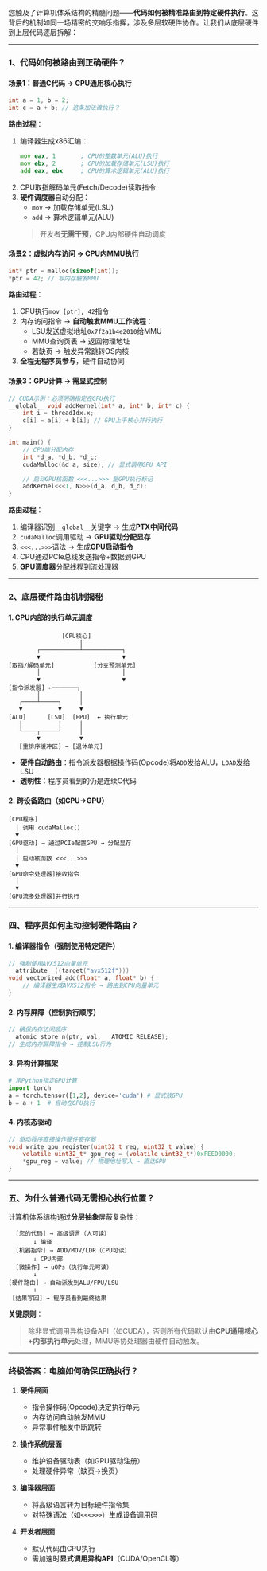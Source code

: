 您触及了计算机体系结构的精髓问题——**代码如何被精准路由到特定硬件执行**。这背后的机制如同一场精密的交响乐指挥，涉及多层软硬件协作。让我们从底层硬件到上层代码逐层拆解：

---
### 1、代码如何被路由到正确硬件？
#### 场景1：普通C代码 → CPU通用核心执行
```c
int a = 1, b = 2;
int c = a + b; // 这条加法谁执行？
```
**路由过程**：
1. 编译器生成x86汇编：
   ```asm
   mov eax, 1       ; CPU的整数单元(ALU)执行
   mov ebx, 2       ; CPU的加载存储单元(LSU)执行
   add eax, ebx     ; CPU的算术逻辑单元(ALU)执行
   ```
2. CPU取指解码单元(Fetch/Decode)读取指令
3. **硬件调度器**自动分配：
   - `mov` → 加载存储单元(LSU)
   - `add` → 算术逻辑单元(ALU)
   >  开发者**无需干预**，CPU内部硬件自动调度

#### 场景2：虚拟内存访问 → CPU内MMU执行
```c
int* ptr = malloc(sizeof(int)); 
*ptr = 42; // 写内存触发MMU
```
**路由过程**：
1. CPU执行`mov [ptr], 42`指令
2. 内存访问指令 → **自动触发MMU工作流程**：
   - LSU发送虚拟地址`0x7f2a1b4e2010`给MMU
   - MMU查询页表 → 返回物理地址
   - 若缺页 → 触发异常跳转OS内核
3. **全程无程序员参与**，硬件自动协同

#### 场景3：GPU计算 → 需显式控制
```c
// CUDA示例：必须明确指定在GPU执行
__global__ void addKernel(int* a, int* b, int* c) {
    int i = threadIdx.x;
    c[i] = a[i] + b[i]; // GPU上千核心并行执行
}

int main() {
    // CPU端分配内存
    int *d_a, *d_b, *d_c;
    cudaMalloc(&d_a, size); // 显式调用GPU API

    // 启动GPU核函数 <<<...>>> 是GPU执行标记
    addKernel<<<1, N>>>(d_a, d_b, d_c); 
}
```
**路由过程**：
1. 编译器识别`__global__`关键字 → 生成**PTX中间代码**
2. `cudaMalloc`调用驱动 → **GPU驱动分配显存**
3. `<<<...>>>`语法 → 生成**GPU启动指令**
4. CPU通过PCIe总线发送指令+数据到GPU
5. **GPU调度器**分配线程到流处理器

---

### 2、底层硬件路由机制揭秘
#### 1. CPU内部的执行单元调度
``` 
               [CPU核心]
                    │
        ┌───────────┴───────────┐
        ▼                       ▼
[取指/解码单元]           [分支预测单元]
        │                       │
        ▼                       ▼
[指令派发器] ←───────┐
        │           │
   ┌────┴─────┐     │
   ▼          ▼     ▼
[ALU]      [LSU]  [FPU]  ← 执行单元
   │          │     │
   └────┬─────┘     │
        ▼           ▼
   [重排序缓冲区] → [退休单元]
```
- **硬件自动路由**：指令派发器根据操作码(Opcode)将`ADD`发给ALU，`LOAD`发给LSU
- **透明性**：程序员看到的仍是连续C代码

#### 2. 跨设备路由（如CPU→GPU）
```
[CPU程序] 
  │ 调用 cudaMalloc()
  ▼
[GPU驱动] → 通过PCIe配置GPU → 分配显存
  │
  │ 启动核函数 <<<...>>>
  ▼
[GPU命令处理器]接收指令
  │
  ▼
[GPU流多处理器]并行执行
```

---
### 四、程序员如何主动控制硬件路由？
#### 1. 编译器指令（强制使用特定硬件）
```c
// 强制使用AVX512向量单元
__attribute__((target("avx512f"))) 
void vectorized_add(float* a, float* b) {
    // 编译器生成AVX512指令 → 路由到CPU向量单元
}
```
#### 2. 内存屏障（控制执行顺序）
```c
// 确保内存访问顺序
__atomic_store_n(ptr, val, __ATOMIC_RELEASE); 
// 生成内存屏障指令 → 控制LSU行为
```
#### 3. 异构计算框架
```python
# 用Python指定GPU计算
import torch
a = torch.tensor([1,2], device='cuda') # 显式放GPU
b = a + 1  # 自动在GPU执行
```
#### 4. 内核态驱动
```c
// 驱动程序直接操作硬件寄存器
void write_gpu_register(uint32_t reg, uint32_t value) {
    volatile uint32_t* gpu_reg = (volatile uint32_t*)0xFEED0000;
    *gpu_reg = value; // 物理地址写入 → 直达GPU
}
```
---
### 五、为什么普通代码无需担心执行位置？
计算机体系结构通过**分层抽象**屏蔽复杂性：
```
  [您的代码] → 高级语言（人可读）
       ↓ 编译
  [机器指令] → ADD/MOV/LDR（CPU可读）
       ↓ CPU内部
  [微操作] → uOPs（执行单元可读）
       ↓
[硬件路由] → 自动派发到ALU/FPU/LSU
       ↓
 [结果写回] → 程序员看到最终结果
```
**关键原则**：  
> 除非显式调用异构设备API（如CUDA），否则所有代码默认由**CPU通用核心+内部执行单元**处理，MMU等协处理器由硬件自动触发。

---
### 终极答案：电脑如何确保正确执行？
1. **硬件层面**  
   - 指令操作码(Opcode)决定执行单元
   - 内存访问自动触发MMU
   - 异常事件触发中断跳转

2. **操作系统层面**  
   - 维护设备驱动表（如GPU驱动注册）
   - 处理硬件异常（缺页→换页）

3. **编译器层面**  
   - 将高级语言转为目标硬件指令集
   - 对特殊语法（如`<<<>>>`）生成设备调用码

4. **开发者层面**  
   - 默认代码由CPU执行
   - 需加速时**显式调用异构API**（CUDA/OpenCL等）
